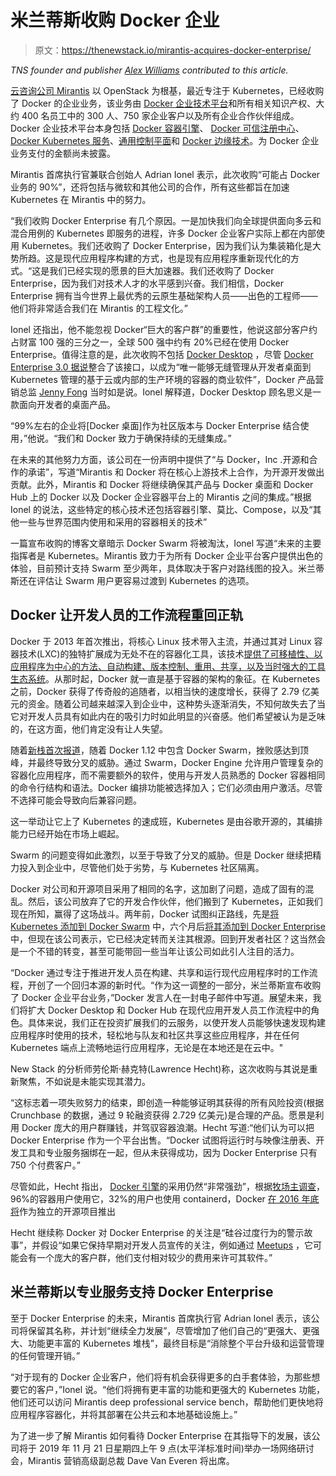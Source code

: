 # 米兰蒂斯收购 Docker 企业

> 原文：<https://thenewstack.io/mirantis-acquires-docker-enterprise/>

*TNS founder and publisher [Alex Williams](https://thenewstack.io/author/alex/) contributed to this article.*

[云咨询公司 Mirantis](https://www.mirantis.com/) 以 OpenStack 为根基，最近专注于 Kubernetes，已经收购了 Docker 的企业业务，该业务由 [Docker 企业技术平台](https://www.docker.com/solutions/docker-enterprise-solutions)和所有相关知识产权、大约 400 名员工中的 300 人、750 家企业客户以及所有企业合作伙伴组成。Docker 企业技术平台本身包括 [Docker 容器引擎](https://docs.docker.com/engine/)、 [Docker 可信注册中心](https://docs.docker.com/ee/dtr/)、 [Docker Kubernetes 服务](https://www.docker.com/products/kubernetes)、[通用控制平面](https://docs.docker.com/ee/ucp/)和 [Docker 边缘技术](https://www.docker.com/solutions/docker-edge)。为 Docker 企业业务支付的金额尚未披露。

Mirantis 首席执行官兼联合创始人 Adrian Ionel 表示，此次收购“可能占 Docker 业务的 90%”，还将包括与微软和其他公司的合作，所有这些都旨在加速 Kubernetes 在 Mirantis 中的努力。

“我们收购 Docker Enterprise 有几个原因。一是加快我们向全球提供面向多云和混合用例的 Kubernetes 即服务的进程，许多 Docker 企业客户实际上都在内部使用 Kubernetes。我们还收购了 Docker Enterprise，因为我们认为集装箱化是大势所趋。这是现代应用程序构建的方式，也是现有应用程序重新现代化的方式。“这是我们已经实现的愿景的巨大加速器。我们还收购了 Docker Enterprise，因为我们对技术人才的水平感到兴奋。我们相信，Docker Enterprise 拥有当今世界上最优秀的云原生基础架构人员——出色的工程师——他们将非常适合我们在 Mirantis 的工程文化。”

Ionel 还指出，他不能忽视 Docker“巨大的客户群”的重要性，他说这部分客户约占财富 100 强的三分之一，全球 500 强中约有 20%已经在使用 Docker Enterprise。值得注意的是，此次收购不包括 [Docker Desktop](https://www.docker.com/products/docker-desktop) ，尽管 [Docker Enterprise 3.0 据说](https://thenewstack.io/docker-enterprise-3-0-simplifies-kubernetes-management/)整合了该接口，以成为“唯一能够无缝管理从开发者桌面到 Kubernetes 管理的基于云或内部的生产环境的容器的商业软件”，Docker 产品营销总监 [Jenny Fong](https://www.linkedin.com/in/jcfong/) 当时如是说。Ionel 解释道，Docker Desktop 顾名思义是一款面向开发者的桌面产品。

“99%左右的企业将[Docker 桌面]作为社区版本与 Docker Enterprise 结合使用，”他说。“我们和 Docker 致力于确保持续的无缝集成。”

在未来的其他努力方面，该公司在一份声明中提供了“与 Docker，Inc .开源和合作的承诺”，写道“Mirantis 和 Docker 将在核心上游技术上合作，为开源开发做出贡献。此外，Mirantis 和 Docker 将继续确保其产品与 Docker 桌面和 Docker Hub 上的 Docker 以及 Docker 企业容器平台上的 Mirantis 之间的集成。”根据 Ionel 的说法，这些特定的核心技术还包括容器引擎、莫比、Compose，以及“其他一些与世界范围内使用和采用的容器相关的技术”

一篇宣布收购的博客文章暗示 Docker Swarm 将被淘汰，Ionel 写道“未来的主要指挥者是 Kubernetes。Mirantis 致力于为所有 Docker 企业平台客户提供出色的体验，目前预计支持 Swarm 至少两年，具体取决于客户对路线图的投入。米兰蒂斯还在评估让 Swarm 用户更容易过渡到 Kubernetes 的选项。

## Docker 让开发人员的工作流程重回正轨

Docker 于 2013 年首次推出，将核心 Linux 技术带入主流，并通过其对 Linux 容器技术(LXC)的独特扩展成为无处不在的容器化工具，该技术[提供了可移植性、以应用程序为中心的方法、自动构建、版本控制、重用、共享，以及当时强大的工具生态系统](https://docs.docker.com/v17.12/engine/faq/#what-does-docker-technology-add-to-just-plain-lxc)。从那时起，Docker 就一直是基于容器的架构的象征。在 Kubernetes 之前，Docker 获得了传奇般的追随者，以相当快的速度增长，获得了 2.79 亿美元的资金。随着公司越来越深入到企业中，这种势头逐渐消失，不知何故失去了当它对开发人员具有如此内在的吸引力时如此明显的兴奋感。他们希望被认为是乏味的，在这方面，他们肯定没有让人失望。

随着[新栈首次报道](https://thenewstack.io/docker-fork-talk-split-now-table/)，随着 Docker 1.12 中包含 Docker Swarm，挫败感达到顶峰，并最终导致分叉的威胁。通过 Swarm，Docker Engine 允许用户管理复杂的容器化应用程序，而不需要额外的软件，使用与开发人员熟悉的 Docker 容器相同的命令行结构和语法。Docker 编排功能被选择加入；它们必须由用户激活。尽管不选择可能会导致向后兼容问题。

这一举动让它上了 Kubernetes 的速成班，Kubernetes 是由谷歌开源的，其编排能力已经开始在市场上崛起。

Swarm 的问题变得如此激烈，以至于导致了分叉的威胁。但是 Docker 继续把精力投入到企业中，尽管他们处于劣势，与 Kubernetes 社区隔离。

Docker 对公司和开源项目采用了相同的名字，这加剧了问题，造成了固有的混乱。然后，该公司放弃了它的开发合作伙伴，他们搬到了 Kubernetes，正如我们现在所知，赢得了这场战斗。两年前，Docker 试图纠正路线，先是[将 Kubernetes 添加到 Docker Swarm](https://thenewstack.io/docker-fully-embraces-kubernetes/) 中，六个月后[将其添加到 Docker Enterprise](https://thenewstack.io/docker-enterprise-edition-2-0-embraces-kubernetes/) 中，但现在该公司表示，它已经决定转而关注其根源。回到开发者社区？这当然会是一个不错的转变，甚至可能带回一些当年让该公司如此引人注目的活力。

“Docker 通过专注于推进开发人员在构建、共享和运行现代应用程序时的工作流程，开创了一个回归本源的新时代。“作为这一调整的一部分，米兰蒂斯宣布收购了 Docker 企业平台业务，”Docker 发言人在一封电子邮件中写道。展望未来，我们将扩大 Docker Desktop 和 Docker Hub 在现代应用开发人员工作流程中的角色。具体来说，我们正在投资扩展我们的云服务，以使开发人员能够快速发现构建应用程序时使用的技术，轻松地与队友和社区共享这些应用程序，并在任何 Kubernetes 端点上流畅地运行应用程序，无论是在本地还是在云中。"

New Stack 的分析师劳伦斯·赫克特(Lawrence Hecht)称，这次收购与其说是重新聚焦，不如说是未能实现其潜力。

“这标志着一项失败努力的结束，即创造一种能够证明其获得的所有风险投资(根据 Crunchbase 的数据，通过 9 轮融资获得 2.729 亿美元)是合理的产品。愿景是利用 Docker 庞大的用户群赚钱，并驾驭容器浪潮。Hecht 写道:“他们认为可以把 Docker Enterprise 作为一个平台出售。“Docker 试图将运行时与映像注册表、开发工具和专业服务捆绑在一起，但从未获得成功，因为 Docker Enterprise 只有 750 个付费客户。”

尽管如此，Hecht 指出， [Docker 引擎](https://www.docker.com/products/container-runtime)的采用仍然“非常强劲”，根据[牧场主调查](https://info.rancher.com/kubernetes-industry-survey-key-findings)，96%的容器用户使用它，32%的用户也使用 containerd，Docker [在 2016 年底将](https://thenewstack.io/docker-spins-containerd-independent-open-source-project/)作为独立的开源项目推出

Hecht 继续称 Docker 对 Docker Enterprise 的关注是“硅谷过度行为的警示故事”，并假设“如果它保持早期对开发人员宣传的关注，例如通过 [Meetups](https://thenewstack.io/focused-enterprise-docker-doesnt-fear-kubernetes/) ，它可能会有一个庞大的客户群，他们支付相对较少的费用来许可其软件。”

## 米兰蒂斯以专业服务支持 Docker Enterprise

至于 Docker Enterprise 的未来，Mirantis 首席执行官 Adrian Ionel 表示，该公司将保留其名称，并计划“继续全力发展”，尽管增加了他们自己的“更强大、更强大、功能更丰富的 Kubernetes 堆栈”，最终目标是“消除整个平台升级和运营管理的任何管理开销。”

“对于现有的 Docker 企业客户，他们将有机会获得更多的白手套体验，为那些想要它的客户，”Ionel 说。“他们将拥有更丰富的功能和更强大的 Kubernetes 功能，他们还可以访问 Mirantis deep professional service bench，帮助他们更快地将应用程序容器化，并将其部署在公共云和本地基础设施上。”

为了进一步了解 Mirantis 如何看待 Docker Enterprise 在其指导下的发展，该公司将于 2019 年 11 月 21 日星期四上午 9 点(太平洋标准时间)举办一场网络研讨会，Mirantis 营销高级副总裁 Dave Van Everen 将出席。

<svg xmlns:xlink="http://www.w3.org/1999/xlink" viewBox="0 0 68 31" version="1.1"><title>Group</title> <desc>Created with Sketch.</desc></svg>